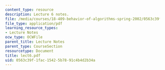 ```yaml
---
content_type: resource
description: Lecture 6 notes.
file: /media/courses/18-409-behavior-of-algorithms-spring-2002/0563c39f1fac15425b7891c4b4d2b34a_lect6.pdf
file_type: application/pdf
learning_resource_types:
- Lecture Notes
ocw_type: OCWFile
parent_title: Lecture Notes
parent_type: CourseSection
resourcetype: Document
title: lect6.pdf
uid: 0563c39f-1fac-1542-5b78-91c4b4d2b34a
---
```

